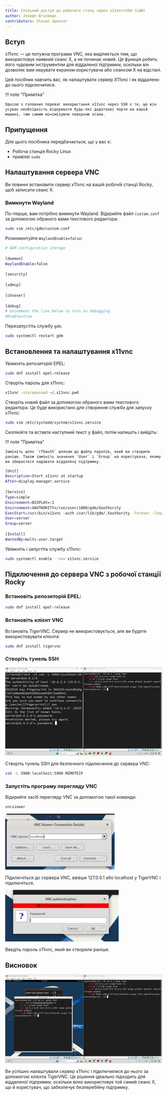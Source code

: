 ```yaml
---
title: Спільний доступ до робочого столу через x11vnc+SSH (LAN)
author: Joseph Brinkman
contributors: Steven Spencer
---
```


## Вступ

x11vnc — це потужна програма VNC, яка виділяється тим, що використовує наявний сеанс X, а не починає новий. Ця функція робить його чудовим інструментом для віддаленої підтримки, оскільки він дозволяє вам керувати екраном користувача або сеансом X на відстані.

Цей посібник навчить вас, як налаштувати сервер X11vnc і як віддалено до нього підключитися.

!!! note "Примітка"

```
Однією з головних переваг використання x11vnc через SSH є те, що він усуває необхідність відкривати будь-які додаткові порти на вашій машині, тим самим мінімізуючи поверхню атаки.
```

## Припущення

Для цього посібника передбачається, що у вас є:

- Робоча станція Rocky Linux
- привілеї `sudo`

## Налаштування сервера VNC

Ви повинні встановити сервер x11vnc на вашій робочій станції Rocky, щоб записати сеанс X.

### Вимкнути Wayland

По-перше, вам потрібно вимкнути Wayland. Відкрийте файл `custom.conf` за допомогою обраного вами текстового редактора:

```bash
sudo vim /etc/gdm/custom.conf
```

Розкоментуйте `WaylandEnable=false`:

```bash
# GDM configuration storage

[daemon]
WaylandEnable=false

[security]

[xdmcp]

[chooser]

[debug]
# Uncomment the line below to turn on debugging
#Enable=true
```

Перезапустіть службу `gdm`:

```bash
sudo systemctl restart gdm
```

## Встановлення та налаштування x11vnc

Увімкніть репозиторій EPEL:

```bash
sudo dnf install epel-release
```

Створіть пароль для x11vnc:

```bash
x11vnc -storepasswd ~/.x11vnc.pwd
```

Створіть новий файл за допомогою обраного вами текстового редактора. Це буде використано для створення служби для запуску x11vnc:

```bash
sudo vim /etc/systemd/system/x11vnc.service
```

Скопіюйте та вставте наступний текст у файл, потім напишіть і вийдіть:

!!! note "Примітка"

```
Замініть шлях `rfbauth` шляхом до файлу паролів, який ви створили раніше. Також замініть значення `User` і `Group` на користувача, якому ви збираєтеся надавати віддалену підтримку.
```

```bash
[Unit]
Description=Start x11vnc at startup
After=display-manager.service

[Service]
Type=simple
Environment=DISPLAY=:1
Environment=XAUTHORITY=/run/user/1000/gdm/Xauthority
ExecStart=/usr/bin/x11vnc -auth /var/lib/gdm/.Xauthority -forever -loop -noxdamage -repeat -rfbauth /home/server/.x11vnc.pwd -rfbport 5900 -shared
User=server
Group=server

[Install]
WantedBy=multi-user.target
```

Увімкніть і запустіть службу x11vnc:

```bash
sudo systemctl enable --now x11vnc.service
```

## Підключення до сервера VNC з робочої станції Rocky

### Встановіть репозиторій EPEL:

```bash
sudo dnf install epel-release
```

### Встановіть клієнт VNC

Встановіть TigerVNC. Сервер не використовується, але ви будете використовувати клієнта:

```bash
sudo dnf install tigervnc
```

### Створіть тунель SSH

![The ssh command in a terminal window](images/x11vnc_plus_ssh_lan_images/vnc_ssh_tunnel.webp)

Створіть тунель SSH для безпечного підключення до сервера VNC:

```bash
ssh -L 5900:localhost:5900 REMOTEIP
```

### Запустіть програму перегляду VNC

Відкрийте засіб перегляду VNC за допомогою такої команди:

```bash
vncviewer
```

![TigerVNC viewer](images/x11vnc_plus_ssh_lan_images/vnc_viewer.webp)

Підключіться до сервера VNC, ввівши 127.0.0.1 або localhost у TigerVNC і підключіться.

![TigerVNC viewer password prompt](images/x11vnc_plus_ssh_lan_images/vnc_viewer_password.webp)

Введіть пароль x11vnc, який ви створили раніше.

## Висновок

![TigerVNC viewer connected to an X session](images/x11vnc_plus_ssh_lan_images/x11vnc_over_ssh_lan_conclusion.webp)

Ви успішно налаштували сервер x11vnc і підключилися до нього за допомогою клієнта TigerVNC. Це рішення ідеально підходить для віддаленої підтримки, оскільки воно використовує той самий сеанс X, що й користувач, що забезпечує безперебійну підтримку.
